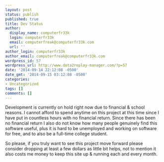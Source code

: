 ```yaml
---
layout: post
status: publish
published: true
title: Dev Status
author:
  display_name: computerfr33k
  login: computerfr33k
  email: computerfreak@computerfr33k.com
  url: ''
author_login: computerfr33k
author_email: computerfreak@computerfr33k.com
wordpress_id: 57
wordpress_url: http://www.dota2replay-manager.com/?p=57
date: '2014-09-14 22:12:08 -0500'
date_gmt: '2014-09-15 03:12:08 -0500'
categories:
- Uncategorized
tags: []
comments: []
---
```

<p>Development is currently on hold right now due to financial &amp; school reasons. I cannot afford to spend anytime on this project at this time since I have put in countless hours with no financial return. Since there has been no financial return I also do not know how many people genuinely find this software useful, plus it is hard to be unemployed and working on software for free, and to also be a full-time college student.</p>
<p>So please, if you truly want to see this project move forward please consider dropping at least a few dollars as little bit helps, not to mention it also costs me money to keep this site up &amp; running each and every month.</p>
